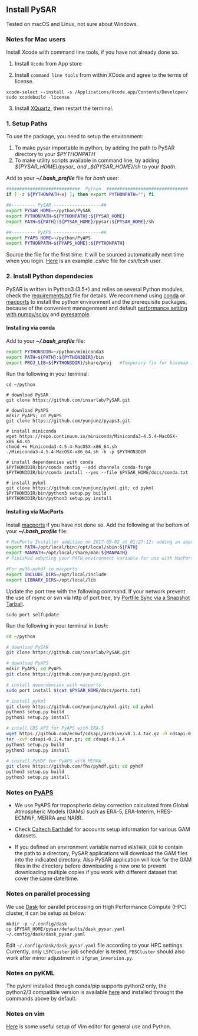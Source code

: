 ## Install PySAR ##

Tested on macOS and Linux, not sure about Windows.

### Notes for Mac users ###

Install Xcode with command line tools, if you have not already done so.

1. Install `Xcode` from App store

2. Install `command line tools` from within XCode and agree to the terms of license.

```
xcode-select --install -s /Applications/Xcode.app/Contents/Developer/ 
sudo xcodebuild -license 
```

3. Install [XQuartz](https://www.xquartz.org), then restart the terminal.

### 1. Setup Paths ###

To use the package, you need to setup the environment:

1. To make pysar importable in python, by adding the path to PySAR directory to your _$PYTHONPATH_    
2. To make utility scripts available in command line, by adding _${PYSAR_HOME}/pysar_ and _${PYSAR_HOME}/sh_ to your _$path_.   

Add to your **_~/.bash_profile_** file for _bash_ user:

```bash
############################  Python  ###############################
if [ -z ${PYTHONPATH+x} ]; then export PYTHONPATH=""; fi

##--------- PySAR ------------------##
export PYSAR_HOME=~/python/PySAR
export PYTHONPATH=${PYTHONPATH}:${PYSAR_HOME}
export PATH=${PATH}:${PYSAR_HOME}/pysar:${PYSAR_HOME}/sh

##--------- PyAPS ------------------## 
export PYAPS_HOME=~/python/PyAPS
export PYTHONPATH=${PYAPS_HOME}:${PYTHONPATH}
```

Source the file for the first time. It will be sourced automatically next time when you login. [Here](https://github.com/yunjunz/macOS_Setup/blob/master/cshrc.md) is an example _.cshrc_ file for _csh/tcsh_ user.

### 2. Install Python dependecies ###

PySAR is written in Python3 (3.5+) and relies on several Python modules, check the [requirements.txt](../requirements.txt) file for details. We recommend using [conda](https://conda.io/miniconda.html) or [macports](https://www.macports.org/install.php) to install the python environment and the prerequisite packages, because of the convenient managenment and default [performance setting with numpy/scipy](http://markus-beuckelmann.de/blog/boosting-numpy-blas.html) and [pyresample](https://pyresample.readthedocs.io/en/latest/installation.html#using-pykdtree).

#### Installing via conda ####

Add to your **_~/.bash_profile_** file:

```bash
export PYTHON3DIR=~/python/miniconda3
export PATH=${PATH}:${PYTHON3DIR}/bin
export PROJ_LIB=${PYTHON3DIR}/share/proj   #Temporary fix for basemap import error
```

Run the following in your terminal:

```
cd ~/python

# download PySAR
git clone https://github.com/insarlab/PySAR.git

# download PyAPS
mdkir PyAPS; cd PyAPS
git clone https://github.com/yunjunz/pyaps3.git

# install miniconda
wget https://repo.continuum.io/miniconda/Miniconda3-4.5.4-MacOSX-x86_64.sh
chmod +x Miniconda3-4.5.4-MacOSX-x86_64.sh
./Miniconda3-4.5.4-MacOSX-x86_64.sh -b -p $PYTHON3DIR

# install dependencies with conda
$PYTHON3DIR/bin/conda config --add channels conda-forge
$PYTHON3DIR/bin/conda install --yes --file $PYSAR_HOME/docs/conda.txt

# install pykml
git clone https://github.com/yunjunz/pykml.git; cd pykml
$PYTHON3DIR/bin/python3 setup.py build
$PYTHON3DIR/bin/python3 setup.py install
```

#### Installing via MacPorts ####

Install [macports](https://www.macports.org/install.php) if you have not done so. Add the following at the bottom of your **_~/.bash_profile_** file:

```bash
# MacPorts Installer addition on 2017-09-02_at_01:27:12: adding an appropriate PATH variable for use with MacPorts.
export PATH=/opt/local/bin:/opt/local/sbin:${PATH}
export MANPATH=/opt/local/share/man:${MANPATH}
# Finished adapting your PATH environment variable for use with MacPorts.

#For py36-pyhdf in macports
export INCLUDE_DIRS=/opt/local/include
export LIBRARY_DIRS=/opt/local/lib
```

Update the port tree with the following command. If your network prevent the use of rsync or svn via http of port tree, try [Portfile Sync via a Snapshot Tarball](https://trac.macports.org/wiki/howto/PortTreeTarball).

```
sudo port selfupdate
```

Run the following in your terminal in _bash_:

```bash
cd ~/python

# download PySAR
git clone https://github.com/insarlab/PySAR.git

# download PyAPS
mdkir PyAPS; cd PyAPS
git clone https://github.com/yunjunz/pyaps3.git

# install dependencies with macports
sudo port install $(cat $PYSAR_HOME/docs/ports.txt)

# install pykml
git clone https://github.com/yunjunz/pykml.git; cd pykml
python3 setup.py build
python3 setup.py install

# intall CDS API for PyAPS with ERA-5
wget https://github.com/ecmwf/cdsapi/archive/v0.1.4.tar.gz -O cdsapi-0.1.4.tar.gz
tar -xvf cdsapi-0.1.4.tar.gz; cd cdsapi-0.1.4
python3 setup.py build
python3 setup.py install

# install PyHDF for PyAPS with MERRA
git clone https://github.com/fhs/pyhdf.git; cd pyhdf
python3 setup.py build
python3 setup.py install
```

### Notes on [PyAPS](https://github.com/AngeliqueBenoit/pyaps3) ###

+ We use PyAPS for tropospheric delay correction calculated from Global Atmospheric Models (GAMs) such as ERA-5, ERA-Interim, HRES-ECMWF, MERRA and NARR. 

+ Check [Caltech Earthdef](http://earthdef.caltech.edu) for accounts setup information for various GAM datasets.

+ If you defined an environment variable named `WEATHER_DIR` to contain the path to a 
directory, PySAR applications will download the GAM files into the indicated directory. Also PySAR
application will look for the GAM files in the directory before downloading a new one to prevent downloading
multiple copies if you work with different dataset that cover the same date/time.

### Notes on parallel processing ###

We use [Dask](www.dask.org) for parallel processing on High Performance Compute (HPC) cluster, it can be setup as below:

```
mkdir -p ~/.config/dask
cp $PYSAR_HOME/pysar/defaults/dask_pysar.yaml ~/.config/dask/dask_pysar.yaml
```

Edit `~/.config/dask/dask_pysar.yaml` file according to your HPC settings. Currently, only `LSFCluster` job scheduler is tested, `PBSCluster` should also work after minor adjustment in `ifgram_inversion.py`.

### Notes on pyKML ###

The pykml installed through conda/pip supports python2 only, the python2/3 compatible version is available [here](https://github.com/yunjunz/pykml.git) and installed throught the commands above by default.

### Notes on vim ###

[Here](https://github.com/yunjunz/macOS_Setup/blob/master/vim.md) is some useful setup of Vim editor for general use and Python.
